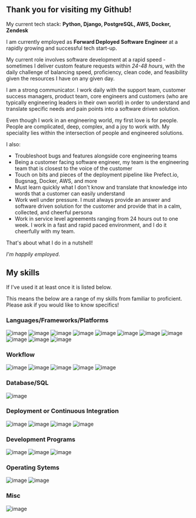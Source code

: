 
## Thank you for visiting my Github!

My current tech stack: **Python, Django, PostgreSQL, AWS, Docker, Zendesk**

I am currently employed as **Forward Deployed Software Engineer** at a rapidly growing and successful tech start-up.

My current role involves software development at a rapid speed - sometimes I deliver custom feature requests within *24-48 hours*, with the daily challenge of balancing speed, proficiency, clean code, and feasibility given the resources I have on any given day.

I am a strong communicator. I work daily with the support team, customer success managers, product team, core engineers and customers (who are typically engineering leaders in their own world) in order to understand and translate specific needs and pain points into a software driven solution. 

Even though I work in an engineering world, my first love is for people. People are complicated, deep, complex, and a joy to work with. My speciality lies within the intersection of people and engineered solutions.

I also:
- Troubleshoot bugs and features alongside core engineering teams
- Being a customer facing software engineer, my team is the engineering team that is closest to the voice of the customer
- Touch on bits and pieces of the deployment pipeline like Prefect.io, Bugsnag, Docker, AWS, and more
- Must learn quickly what I don't know and translate that knowledge into words that a customer can easily understand
- Work well under pressure. I must always provide an answer and software driven solution for the customer and provide that in a calm, collected, and cheerful persona
- Work in service level agreements ranging from 24 hours out to one week. I work in a fast and rapid paced environment, and I do it cheerfully with my team. 

That's about what I do in a nutshell!

_I'm happily employed_.

## My skills
If I've used it at least once it is listed below. 

This means the below are a range of my skills from familiar to proficient. Please ask if you would like to know specifics!

### Languages/Frameworks/Platforms
![image](https://img.shields.io/badge/Ruby_on_Rails-CC0000?style=for-the-badge&logo=ruby-on-rails&logoColor=white)
![image](https://img.shields.io/badge/Ruby-CC342D?style=for-the-badge&logo=ruby&logoColor=white)
![image](https://img.shields.io/badge/python-3670A0?style=for-the-badge&logo=python&logoColor=ffdd54)
![image](https://img.shields.io/badge/django-%23092E20.svg?style=for-the-badge&logo=django&logoColor=white)
![image](https://img.shields.io/badge/Markdown-000000?style=for-the-badge&logo=markdown&logoColor=white)
![image](https://img.shields.io/badge/GraphQl-E10098?style=for-the-badge&logo=graphql&logoColor=white)
![image](https://img.shields.io/badge/HTML5-E34F26?style=for-the-badge&logo=html5&logoColor=white)
![image](https://img.shields.io/badge/CSS3-1572B6?style=for-the-badge&logo=css3&logoColor=white)
![image](https://img.shields.io/badge/JavaScript-323330?style=for-the-badge&logo=javascript&logoColor=F7DF1E)
![image](https://img.shields.io/badge/Jekyll-CC0000?style=for-the-badge&logo=Jekyll&logoColor=white)
![image](https://img.shields.io/badge/JWT-000000?style=for-the-badge&logo=JSON%20web%20tokens&logoColor=white)

### Workflow
![image](https://img.shields.io/badge/Git-F05032?style=for-the-badge&logo=git&logoColor=white)
![image](https://img.shields.io/badge/github-%23121011.svg?style=for-the-badge&logo=github&logoColor=white)
![image](https://img.shields.io/badge/jira-%230A0FFF.svg?style=for-the-badge&logo=jira&logoColor=white)
![image](https://img.shields.io/badge/Trello-%23026AA7.svg?style=for-the-badge&logo=Trello&logoColor=white)
![image](https://img.shields.io/badge/Slack-4A154B?style=for-the-badge&logo=slack&logoColor=white)

### Database/SQL
![image](https://img.shields.io/badge/PostgreSQL-316192?style=for-the-badge&logo=postgresql&logoColor=white)

### Deployment or Continuous Integration
![image](https://img.shields.io/badge/AWS-%23FF9900.svg?style=for-the-badge&logo=amazon-aws&logoColor=white)
![image](https://img.shields.io/badge/Heroku-430098?style=for-the-badge&logo=heroku&logoColor=white)
![image](https://img.shields.io/badge/travis_CI-3EAAAF?style=for-the-badge&logo=travisci&logoColor=white)
![image](https://img.shields.io/badge/circle%20ci-%23161616.svg?style=for-the-badge&logo=circleci&logoColor=white)

### Development Programs
![image](https://img.shields.io/badge/Visual_Studio_Code-0078D4?style=for-the-badge&logo=visual%20studio%20code&logoColor=white)
![image](https://img.shields.io/badge/Postman-FF6C37?style=for-the-badge&logo=Postman&logoColor=white)
![image](https://img.shields.io/badge/Atom-%2366595C.svg?style=for-the-badge&logo=atom&logoColor=white)


### Operating Sytems
![image](https://img.shields.io/badge/mac%20os-000000?style=for-the-badge&logo=apple&logoColor=white)
![image](https://img.shields.io/badge/Windows-0078D6?style=for-the-badge&logo=windows&logoColor=white)

### Misc
![image](https://img.shields.io/badge/Cloudflare-F38020?style=for-the-badge&logo=Cloudflare&logoColor=white) 
